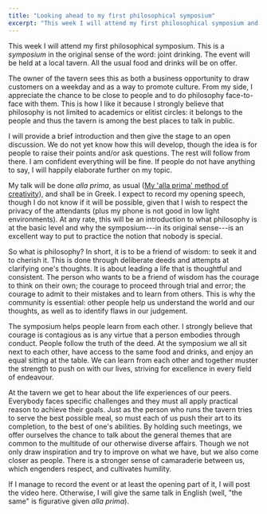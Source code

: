 ```yaml
---
title: "Looking ahead to my first philosophical symposium"
excerpt: "This week I will attend my first philosophical symposium and provide an introduction to philosophy."
---
```


This week I will attend my first philosophical symposium. This is a
_symposium_ in the original sense of the word: joint drinking. The
event will be held at a local tavern. All the usual food and drinks
will be on offer.

The owner of the tavern sees this as both a business opportunity to
draw customers on a weekday and as a way to promote culture. From my
side, I appreciate the chance to be close to people and to do
philosophy face-to-face with them. This is how I like it because I
strongly believe that philosophy is not limited to academics or
elitist circles: it belongs to the people and thus the tavern is among
the best places to talk in public.

I will provide a brief introduction and then give the stage to an open
discussion. We do not yet know how this will develop, though the idea
is for people to raise their points and/or ask questions. The rest
will follow from there. I am confident everything will be fine. If
people do not have anything to say, I will happily elaborate further
on my topic.

My talk will be done _alla prima_, as usual ([My 'alla prima' method
of creativity](https://protesilaos.com/books/2024-10-15-alla-prima-method-productivity/)),
and shall be in Greek. I expect to record my opening speech, though I
do not know if it will be possible, given that I wish to respect the
privacy of the attendants (plus my phone is not good in low light
environments). At any rate, this will be an introduction to what
philosophy is at the basic level and why the symposium---in its
original sense---is an excellent way to put to practice the notion
that nobody is special.

So what is philosophy? In short, it is to be a friend of wisdom: to
seek it and to cherish it. This is done through deliberate deeds and
attempts at clarifying one's thoughts. It is about leading a life that
is thoughtful and consistent. The person who wants to be a friend of
wisdom has the courage to think on their own; the courage to proceed
through trial and error; the courage to admit to their mistakes and to
learn from others. This is why the community is essential: other
people help us understand the world and our thoughts, as well as to
identify flaws in our judgement.

The symposium helps people learn from each other. I strongly believe
that courage is contagious as is any virtue that a person embodies
through conduct. People follow the truth of the deed. At the symposium
we all sit next to each other, have access to the same food and
drinks, and enjoy an equal sitting at the table. We can learn from
each other and together muster the strength to push on with our lives,
striving for excellence in every field of endeavour.

At the tavern we get to hear about the life experiences of our peers.
Everybody faces specific challenges and they must all apply practical
reason to achieve their goals. Just as the person who runs the tavern
tries to serve the best possible meal, so must each of us push their
art to its completion, to the best of one's abilities. By holding such
meetings, we offer ourselves the chance to talk about the general
themes that are common to the multitude of our otherwise diverse
affairs. Though we not only draw inspiration and try to improve on
what we have, but we also come closer as people. There is a stronger
sense of camaraderie between us, which engenders respect, and
cultivates humility.

If I manage to record the event or at least the opening part of it, I
will post the video here. Otherwise, I will give the same talk in
English (well, "the same" is figurative given _alla prima_).
